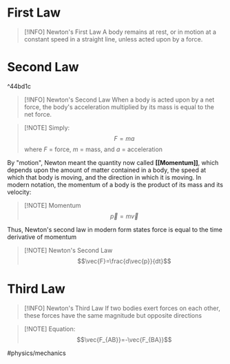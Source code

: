 # First Law

> [!INFO] Newton's First Law
> A body remains at rest, or in motion at a constant speed in a straight line, unless acted upon by a force.

# Second Law

^44bd1c

> [!INFO] Newton's Second Law
> When a body is acted upon by a net force, the body's acceleration multiplied by its mass is equal to the net force.

> [!NOTE] Simply:
> $$F = ma$$where $F$ = force, $m$ = mass, and $a$ = acceleration

By "motion", Newton meant the quantity now called **[[Momentum]]**, which depends upon the amount of matter contained in a body, the speed at which that body is moving, and the direction in which it is moving. In modern notation, the momentum of a body is the product of its mass and its velocity:
> [!NOTE] Momentum
> $$\vec{p}=m \vec{v}$$

Thus, Newton's second law in modern form states force is equal to the time derivative of momentum
> [!NOTE] Newton's Second Law
> $$\vec{F}=\frac{d\vec{p}}{dt}$$
# Third Law

> [!INFO] Newton's Third Law
> If two bodies exert forces on each other, these forces have the same magnitude but opposite directions

> [!NOTE] Equation:
> $$\vec{F_{AB}}=-\vec{F_{BA}}$$

#physics/mechanics
